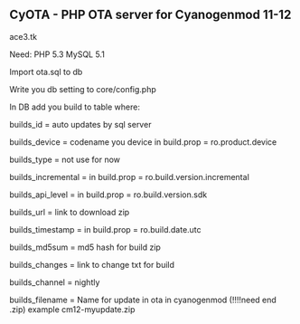 CyOTA - PHP OTA server for Cyanogenmod 11-12
-----------

ace3.tk

Need:
PHP 5.3
MySQL 5.1 

Import ota.sql to db

Write you db setting to core/config.php

In DB add you build to table where:

builds_id = auto updates by sql server

builds_device = codename you device in build.prop = ro.product.device

builds_type = not use for now

builds_incremental = in build.prop = ro.build.version.incremental

builds_api_level = in build.prop  = ro.build.version.sdk

builds_url = link to download zip

builds_timestamp = in build.prop = ro.build.date.utc

builds_md5sum = md5 hash for build zip

builds_changes = link to change txt for build

builds_channel = nightly

builds_filename = Name for update in ota in cyanogenmod (!!!!need end .zip) example cm12-myupdate.zip
